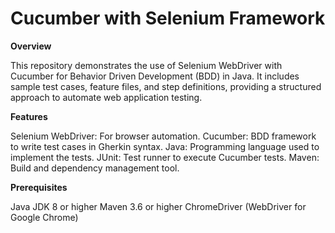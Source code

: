 # Cucumber with Selenium Framework

**Overview**

This repository demonstrates the use of Selenium WebDriver with Cucumber for Behavior Driven Development (BDD) in Java. It includes sample test cases, feature files, and step definitions, providing a structured approach to automate web application testing.


**Features**

Selenium WebDriver: For browser automation.
Cucumber: BDD framework to write test cases in Gherkin syntax.
Java: Programming language used to implement the tests.
JUnit: Test runner to execute Cucumber tests.
Maven: Build and dependency management tool.


**Prerequisites**

Java JDK 8 or higher
Maven 3.6 or higher
ChromeDriver (WebDriver for Google Chrome)
